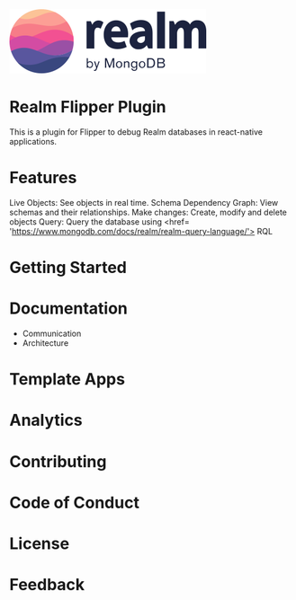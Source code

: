 <picture>
    <source srcset="./logo-dark.svg" media="(prefers-color-scheme: dark)" alt="realm by MongoDB">
    <img src="./logo.svg" alt="realm by MongoDB">
</picture>

# Realm Flipper Plugin
This is a plugin for Flipper to debug Realm databases in react-native applications.

# Features
Live Objects: See objects in real time.
Schema Dependency Graph: View schemas and their relationships.
Make changes: Create, modify and delete objects
Query: Query the database using <href= 'https://www.mongodb.com/docs/realm/realm-query-language/'> RQL </href>

# Getting Started

# Documentation

- Communication
- Architecture

# Template Apps

# Analytics



# Contributing

# Code of Conduct

# License

# Feedback
